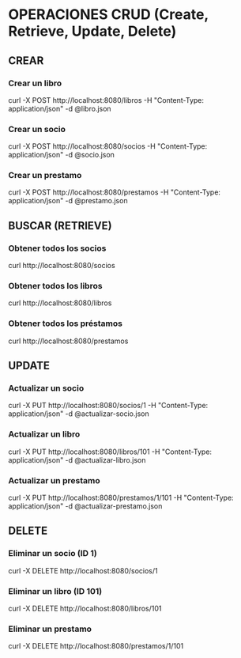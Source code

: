 # OPERACIONES CRUD (Create, Retrieve, Update, Delete)

## CREAR

### Crear un libro
curl -X POST http://localhost:8080/libros -H "Content-Type: application/json" -d @libro.json

### Crear un socio
curl -X POST http://localhost:8080/socios -H "Content-Type: application/json" -d @socio.json

### Crear un prestamo
curl -X POST http://localhost:8080/prestamos -H "Content-Type: application/json" -d @prestamo.json

## BUSCAR (RETRIEVE)

### Obtener todos los socios
curl http://localhost:8080/socios

### Obtener todos los libros
curl http://localhost:8080/libros

### Obtener todos los préstamos
curl http://localhost:8080/prestamos

## UPDATE

### Actualizar un socio
curl -X PUT http://localhost:8080/socios/1 -H "Content-Type: application/json" -d @actualizar-socio.json

### Actualizar un libro
curl -X PUT http://localhost:8080/libros/101 -H "Content-Type: application/json" -d @actualizar-libro.json

### Actualizar un prestamo
curl -X PUT http://localhost:8080/prestamos/1/101 -H "Content-Type: application/json" -d @actualizar-prestamo.json

## DELETE

### Eliminar un socio (ID 1)
curl -X DELETE http://localhost:8080/socios/1

### Eliminar un libro (ID 101)
curl -X DELETE http://localhost:8080/libros/101

### Eliminar un prestamo
curl -X DELETE http://localhost:8080/prestamos/1/101



